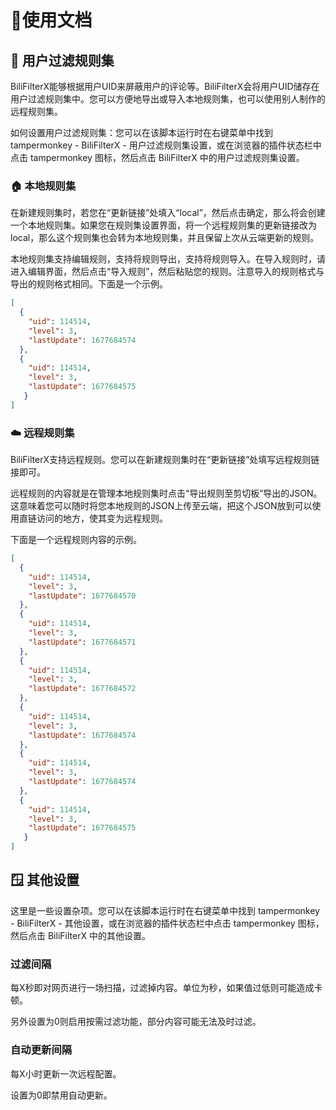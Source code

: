 # 📕使用文档

## 🍉 用户过滤规则集

BiliFilterX能够根据用户UID来屏蔽用户的评论等。BiliFilterX会将用户UID储存在用户过滤规则集中。您可以方便地导出或导入本地规则集，也可以使用别人制作的远程规则集。

如何设置用户过滤规则集：您可以在该脚本运行时在右键菜单中找到 tampermonkey - BiliFilterX - 用户过滤规则集设置，或在浏览器的插件状态栏中点击 tampermonkey 图标，然后点击 BiliFilterX 中的用户过滤规则集设置。

### 🏠 本地规则集

在新建规则集时，若您在“更新链接”处填入“local”，然后点击确定，那么将会创建一个本地规则集。如果您在规则集设置界面，将一个远程规则集的更新链接改为local，那么这个规则集也会转为本地规则集，并且保留上次从云端更新的规则。

本地规则集支持编辑规则，支持将规则导出，支持将规则导入。在导入规则时，请进入编辑界面，然后点击“导入规则”，然后粘贴您的规则。注意导入的规则格式与导出的规则格式相同。下面是一个示例。

```json
[
  {
    "uid": 114514,
    "level": 3,
    "lastUpdate": 1677684574
  },
  {
    "uid": 114514,
    "level": 3,
    "lastUpdate": 1677684575
   }
]
```

### ☁️ 远程规则集

BiliFilterX支持远程规则。您可以在新建规则集时在“更新链接”处填写远程规则链接即可。

远程规则的内容就是在管理本地规则集时点击“导出规则至剪切板”导出的JSON。这意味着您可以随时将您本地规则的JSON上传至云端，把这个JSON放到可以使用直链访问的地方，使其变为远程规则。

下面是一个远程规则内容的示例。

```json
[
  {
    "uid": 114514,
    "level": 3,
    "lastUpdate": 1677684570
  },
  {
    "uid": 114514,
    "level": 3,
    "lastUpdate": 1677684571
  },
  {
    "uid": 114514,
    "level": 3,
    "lastUpdate": 1677684572
  },
  {
    "uid": 114514,
    "level": 3,
    "lastUpdate": 1677684574
  },
  {
    "uid": 114514,
    "level": 3,
    "lastUpdate": 1677684574
  },
  {
    "uid": 114514,
    "level": 3,
    "lastUpdate": 1677684575
   }
]
```

## 🪟 其他设置

这里是一些设置杂项。您可以在该脚本运行时在右键菜单中找到 tampermonkey - BiliFilterX - 其他设置，或在浏览器的插件状态栏中点击 tampermonkey 图标，然后点击 BiliFilterX 中的其他设置。

### 过滤间隔

每X秒即对网页进行一场扫描，过滤掉内容。单位为秒，如果值过低则可能造成卡顿。

另外设置为0则启用按需过滤功能，部分内容可能无法及时过滤。

### 自动更新间隔

每X小时更新一次远程配置。

设置为0即禁用自动更新。
